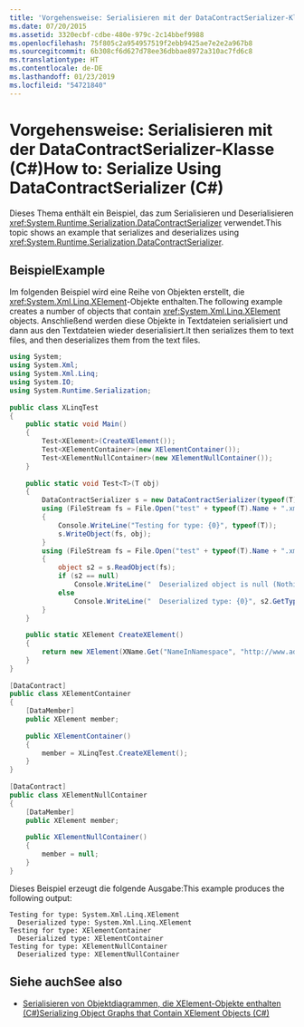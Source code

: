 ```yaml
---
title: 'Vorgehensweise: Serialisieren mit der DataContractSerializer-Klasse (C#)'
ms.date: 07/20/2015
ms.assetid: 3320ecbf-cdbe-480e-979c-2c14bbef9988
ms.openlocfilehash: 75f805c2a954957519f2ebb9425ae7e2e2a967b8
ms.sourcegitcommit: 6b308cf6d627d78ee36dbbae8972a310ac7fd6c8
ms.translationtype: HT
ms.contentlocale: de-DE
ms.lasthandoff: 01/23/2019
ms.locfileid: "54721840"
---
```

# <a name="how-to-serialize-using-datacontractserializer-c"></a><span data-ttu-id="9ec7a-102">Vorgehensweise: Serialisieren mit der DataContractSerializer-Klasse (C#)</span><span class="sxs-lookup"><span data-stu-id="9ec7a-102">How to: Serialize Using DataContractSerializer (C#)</span></span>
<span data-ttu-id="9ec7a-103">Dieses Thema enthält ein Beispiel, das zum Serialisieren und Deserialisieren <xref:System.Runtime.Serialization.DataContractSerializer> verwendet.</span><span class="sxs-lookup"><span data-stu-id="9ec7a-103">This topic shows an example that serializes and deserializes using <xref:System.Runtime.Serialization.DataContractSerializer>.</span></span>  
  
## <a name="example"></a><span data-ttu-id="9ec7a-104">Beispiel</span><span class="sxs-lookup"><span data-stu-id="9ec7a-104">Example</span></span>  
 <span data-ttu-id="9ec7a-105">Im folgenden Beispiel wird eine Reihe von Objekten erstellt, die <xref:System.Xml.Linq.XElement>-Objekte enthalten.</span><span class="sxs-lookup"><span data-stu-id="9ec7a-105">The following example creates a number of objects that contain <xref:System.Xml.Linq.XElement> objects.</span></span> <span data-ttu-id="9ec7a-106">Anschließend werden diese Objekte in Textdateien serialisiert und dann aus den Textdateien wieder deserialisiert.</span><span class="sxs-lookup"><span data-stu-id="9ec7a-106">It then serializes them to text files, and then deserializes them from the text files.</span></span>  
  
```csharp  
using System;  
using System.Xml;  
using System.Xml.Linq;  
using System.IO;  
using System.Runtime.Serialization;  
  
public class XLinqTest  
{  
    public static void Main()  
    {  
        Test<XElement>(CreateXElement());  
        Test<XElementContainer>(new XElementContainer());  
        Test<XElementNullContainer>(new XElementNullContainer());  
    }  
  
    public static void Test<T>(T obj)  
    {  
        DataContractSerializer s = new DataContractSerializer(typeof(T));  
        using (FileStream fs = File.Open("test" + typeof(T).Name + ".xml", FileMode.Create))  
        {  
            Console.WriteLine("Testing for type: {0}", typeof(T));   
            s.WriteObject(fs, obj);  
        }  
        using (FileStream fs = File.Open("test" + typeof(T).Name + ".xml", FileMode.Open))  
        {  
            object s2 = s.ReadObject(fs);  
            if (s2 == null)  
                Console.WriteLine("  Deserialized object is null (Nothing in VB)");  
            else  
                Console.WriteLine("  Deserialized type: {0}", s2.GetType());  
        }  
    }  
  
    public static XElement CreateXElement()  
    {  
        return new XElement(XName.Get("NameInNamespace", "http://www.adventure-works.org"));  
    }  
}  
  
[DataContract]  
public class XElementContainer  
{  
    [DataMember]  
    public XElement member;  
  
    public XElementContainer()  
    {  
        member = XLinqTest.CreateXElement();  
    }  
}  
  
[DataContract]  
public class XElementNullContainer  
{  
    [DataMember]  
    public XElement member;  
  
    public XElementNullContainer()  
    {  
        member = null;  
    }  
}  
```  
  
 <span data-ttu-id="9ec7a-107">Dieses Beispiel erzeugt die folgende Ausgabe:</span><span class="sxs-lookup"><span data-stu-id="9ec7a-107">This example produces the following output:</span></span>  
  
```  
Testing for type: System.Xml.Linq.XElement  
  Deserialized type: System.Xml.Linq.XElement  
Testing for type: XElementContainer  
  Deserialized type: XElementContainer  
Testing for type: XElementNullContainer  
  Deserialized type: XElementNullContainer  
```  
  
## <a name="see-also"></a><span data-ttu-id="9ec7a-108">Siehe auch</span><span class="sxs-lookup"><span data-stu-id="9ec7a-108">See also</span></span>

- [<span data-ttu-id="9ec7a-109">Serialisieren von Objektdiagrammen, die XElement-Objekte enthalten (C#)</span><span class="sxs-lookup"><span data-stu-id="9ec7a-109">Serializing Object Graphs that Contain XElement Objects (C#)</span></span>](../../../../csharp/programming-guide/concepts/linq/serializing-object-graphs-that-contain-xelement-objects.md)
